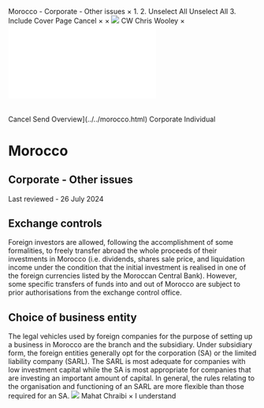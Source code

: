 Morocco - Corporate - Other issues
×
1.
2.
Unselect All
Unselect All
3.
Include Cover Page
Cancel
×
×
![](../../-/media/world-wide-tax-summaries/attachments/global---chris-wooley.ashx%3Frev=ac5e5f3223b34096b1afc2a6009c7320&revision=ac5e5f32-23b3-4096-b1af-c2a6009c7320&hash=859B7ADC84DC2CBEC9760E9E6EE7DE6D0A8BFCDF)
CW
Chris Wooley
×
![](other-issues.html)
######
Cancel
Send
Overview](../../morocco.html)
Corporate
Individual
# Morocco
## Corporate - Other issues
Last reviewed - 26 July 2024
## Exchange controls
Foreign investors are allowed, following the accomplishment of some formalities, to freely transfer abroad the whole proceeds of their investments in Morocco (i.e. dividends, shares sale price, and liquidation income under the condition that the initial investment is realised in one of the foreign currencies listed by the Moroccan Central Bank).
However, some specific transfers of funds into and out of Morocco are subject to prior authorisations from the exchange control office.
## Choice of business entity
The legal vehicles used by foreign companies for the purpose of setting up a business in Morocco are the branch and the subsidiary.
Under subsidiary form, the foreign entities generally opt for the corporation (SA) or the limited liability company (SARL).
The SARL is most adequate for companies with low investment capital while the SA is most appropriate for companies that are investing an important amount of capital. In general, the rules relating to the organisation and functioning of an SARL are more flexible than those required for an SA.
![](../../-/media/world-wide-tax-summaries/moroccomahat-chraibithumbnailimagepng20240726080007248.ashx%3Frev=92b69444ecc04e3183da26d0b15f4fc1&revision=92b69444-ecc0-4e31-83da-26d0b15f4fc1&hash=5A90476A023DE5535D3C58910C240FE11DC3023E)
Mahat Chraibi
×
I understand